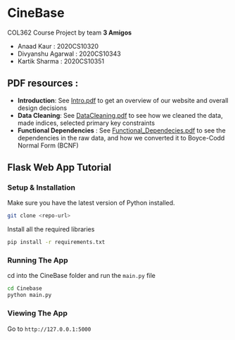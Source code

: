 # CineBase

COL362 Course Project  by team **3 Amigos**
- Anaad Kaur : 2020CS10320 
- Divyanshu Agarwal : 2020CS10343 
- Kartik Sharma : 2020CS10351

## PDF resources : 
- **Introduction**: See [Intro.pdf](Intro.pdf) to get an overview of our website and overall design decisions
- **Data Cleaning**: See [DataCleaning.pdf](DataCleaning.pdf) to see how we cleaned the data, made indices, selected primary key constraints
- **Functional Dependencies** : See [Functional_Dependecies.pdf](Functional_Dependencies.pdf) to see the dependencies in the raw data, and how we converted it to Boyce-Codd Normal Form (BCNF)

## Flask Web App Tutorial

### Setup & Installation

Make sure you have the latest version of Python installed.

```bash
git clone <repo-url>
```

Install all the required libraries 

```bash
pip install -r requirements.txt
```

### Running The App

cd into the CineBase folder and run the ``main.py`` file
```bash
cd Cinebase
python main.py
```

### Viewing The App

Go to `http://127.0.0.1:5000`

